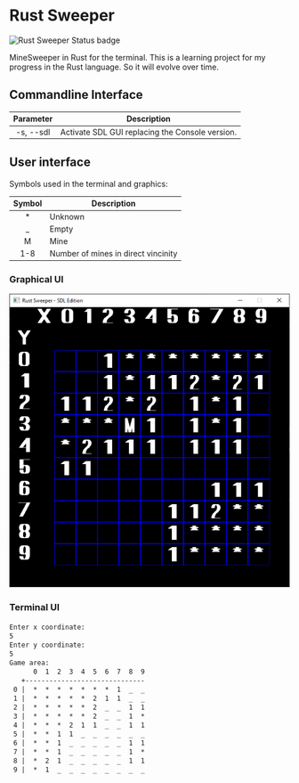 # Rust Sweeper

![Rust Sweeper Status badge](https://github.com/questmaster/rust_sweeper/workflows/Rust%20Sweeper/badge.svg "Rust Sweeper Status badge")

MineSweeper in Rust for the terminal. This is a learning project for my progress in the Rust language. So it will evolve
over time.

## Commandline Interface

| Parameter | Description                                     |
|:---------:|-------------------------------------------------|
| -s, --sdl | Activate SDL GUI replacing the Console version. |

## User interface

Symbols used in the terminal and graphics:

| Symbol | Description                         |
|:------:|-------------------------------------|
| *      | Unknown                             | 
| _      | Empty                               |
| M      | Mine                                |
| 1-8    | Number of mines in direct vincinity |

### Graphical UI

![SDL User Interface](assets/sdl_ui.png)

### Terminal UI

```
Enter x coordinate:
5
Enter y coordinate:
5
Game area:
      0  1  2  3  4  5  6  7  8  9
   +------------------------------
 0 |  *  *  *  *  *  *  *  1  _  _
 1 |  *  *  *  *  *  2  1  1  _  _
 2 |  *  *  *  *  *  2  _  _  1  1
 3 |  *  *  *  *  *  2  _  _  1  *
 4 |  *  *  *  2  1  1  _  _  1  1
 5 |  *  *  1  1  _  _  _  _  _  _
 6 |  *  *  1  _  _  _  _  _  1  1
 7 |  *  *  1  _  _  _  _  _  1  *
 8 |  *  2  1  _  _  _  _  _  1  1
 9 |  *  1  _  _  _  _  _  _  _  _
```

